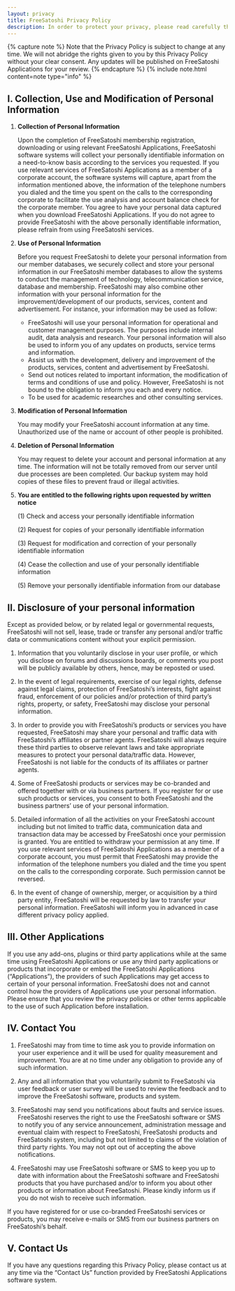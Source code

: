 ```yaml
---
layout: privacy
title: FreeSatoshi Privacy Policy
description: In order to protect your privacy, please read carefully the Privacy Policy of FreeSatoshi Applications listed below.
---
```


{% capture note %}
Note that the Privacy Policy is subject to change at any time. We will not abridge the rights given to you by this Privacy Policy without your clear consent. Any updates will be published on FreeSatoshi Applications for your review.
{% endcapture %}
{% include note.html content=note type="info" %}

## I. Collection, Use and Modification of Personal Information

1. **Collection of Personal Information**

   Upon the completion of FreeSatoshi membership registration, downloading or using relevant FreeSatoshi Applications, FreeSatoshi software systems will collect your personally identifiable information on a need-to-know basis according to the services you requested. If you use relevant services of FreeSatoshi Applications as a member of a corporate account, the software systems will capture, apart from the information mentioned above, the information of the telephone numbers you dialed and the time you spent on the calls to the corresponding corporate to facilitate the use analysis and account balance check for the corporate member. You agree to have your personal data captured when you download FreeSatoshi Applications. If you do not agree to provide FreeSatoshi with the above personally identifiable information, please refrain from using FreeSatoshi services.

2. **Use of Personal Information**

   Before you request FreeSatoshi to delete your personal information from our member databases, we securely collect and store your personal information in our FreeSatoshi member databases to allow the systems to conduct the management of technology, telecommunication service, database and membership. FreeSatoshi may also combine other information with your personal information for the improvement/development of our products, services, content and advertisement. For instance, your information may be used as follow:

      - FreeSatoshi will use your personal information for operational and customer management purposes. The purposes include internal audit, data analysis and research. Your personal information will also be used to inform you of any updates on products, service terms and information.
      - Assist us with the development, delivery and improvement of the products, services, content and advertisement by FreeSatoshi.
      - Send out notices related to important information, the modification of terms and conditions of use and policy. However, FreeSatoshi is not bound to the obligation to inform you each and every notice.
      - To be used for academic researches and other consulting services.


3. **Modification of Personal Information**

   You may modify your FreeSatoshi account information at any time. Unauthorized use of the name or account of other people is prohibited.

4. **Deletion of Personal Information**

   You may request to delete your account and personal information at any time. The information will not be totally removed from our server until due processes are been completed. Our backup system may hold copies of these files to prevent fraud or illegal activities.

5. **You are entitled to the following rights upon requested by written notice**

   (1) Check and access your personally identifiable information

   (2) Request for copies of your personally identifiable information

   (3) Request for modification and correction of your personally identifiable information

   (4) Cease the collection and use of your personally identifiable information

   (5) Remove your personally identifiable information from our database

## II. Disclosure of your personal information

Except as provided below, or by related legal or governmental requests, FreeSatoshi will not sell, lease, trade or transfer any personal and/or traffic data or communications content without your explicit permission.

1. Information that you voluntarily disclose in your user profile, or which you disclose on forums and discussions boards, or comments you post will be publicly available by others, hence, may be reposted or used.

2. In the event of legal requirements, exercise of our legal rights, defense against legal claims, protection of FreeSatoshi’s interests, fight against fraud, enforcement of our policies and/or protection of third party’s rights, property, or safety, FreeSatoshi may disclose your personal information.

3. In order to provide you with FreeSatoshi’s products or services you have requested, FreeSatoshi may share your personal and traffic data with FreeSatoshi’s affiliates or partner agents. FreeSatoshi will always require these third parties to observe relevant laws and take appropriate measures to protect your personal data/traffic data. However, FreeSatoshi is not liable for the conducts of its affiliates or partner agents.

4. Some of FreeSatoshi products or services may be co-branded and offered together with or via business partners. If you register for or use such products or services, you consent to both FreeSatoshi and the business partners’ use of your personal information.

5. Detailed information of all the activities on your FreeSatoshi account including but not limited to traffic data, communication data and transaction data may be accessed by FreeSatoshi once your permission is granted. You are entitled to withdraw your permission at any time. If you use relevant services of FreeSatoshi Applications as a member of a corporate account, you must permit that FreeSatoshi may provide the information of the telephone numbers you dialed and the time you spent on the calls to the corresponding corporate. Such permission cannot be reversed.

6. In the event of change of ownership, merger, or acquisition by a third party entity, FreeSatoshi will be requested by law to transfer your personal information. FreeSatoshi will inform you in advanced in case different privacy policy applied.

## III. Other Applications

If you use any add-ons, plugins or third party applications while at the same time using FreeSatoshi Applications or use any third party applications or products that incorporate or embed the FreeSatoshi Applications (“Applications”), the providers of such Applications may get access to certain of your personal information. FreeSatoshi does not and cannot control how the providers of Applications use your personal information. Please ensure that you review the privacy policies or other terms applicable to the use of such Application before installation.

## IV. Contact You

1. FreeSatoshi may from time to time ask you to provide information on your user experience and it will be used for quality measurement and improvement. You are at no time under any obligation to provide any of such information.

2. Any and all information that you voluntarily submit to FreeSatoshi via user feedback or user survey will be used to review the feedback and to improve the FreeSatoshi software, products and system.

3. FreeSatoshi may send you notifications about faults and service issues. FreeSatoshi reserves the right to use the FreeSatoshi software or SMS to notify you of any service announcement, administration message and eventual claim with respect to FreeSatoshi, FreeSatoshi products and FreeSatoshi system, including but not limited to claims of the violation of third party rights. You may not opt out of accepting the above notifications.

4. FreeSatoshi may use FreeSatoshi software or SMS to keep you up to date with information about the FreeSatoshi software and FreeSatoshi products that you have purchased and/or to inform you about other products or information about FreeSatoshi. Please kindly inform us if you do not wish to receive such information.

If you have registered for or use co-branded FreeSatoshi services or products, you may receive e-mails or SMS from our business partners on FreeSatoshi’s behalf.

## V. Contact Us

If you have any questions regarding this Privacy Policy, please contact us at any time via the “Contact Us” function provided by FreeSatoshi Applications software system.
